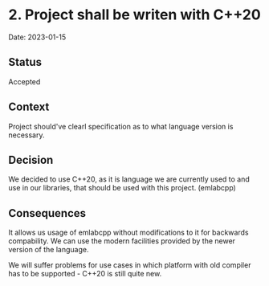 # 2. Project shall be writen with C++20

Date: 2023-01-15

## Status

Accepted

## Context

Project should've clearl specification as to what language version is necessary.

## Decision

We decided to use C++20, as it is language we are currently used to and use in our libraries, that should be used with this project. (emlabcpp)

## Consequences

It allows us usage of emlabcpp without modifications to it for backwards compability.
We can use the modern facilities provided by the newer version of the language.

We will suffer problems for use cases in which platform with old compiler has to be supported - C++20 is still quite new.
